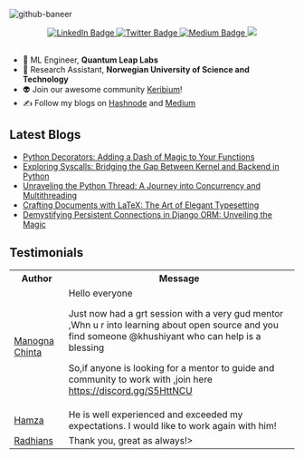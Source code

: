 ![github-baneer](https://user-images.githubusercontent.com/69671407/224075327-768d04b2-23c7-46dd-b9d3-090308abb186.png)


<div id="header" align="center">
  
  <div id="badges">
    <a href="https://www.linkedin.com/in/khushiyant/">
      <img src="https://img.shields.io/badge/LinkedIn-blue?style=for-the-badge&logo=linkedin&logoColor=white" alt="LinkedIn Badge"/>
    </a>
    <a href="https://twitter.com/khushiyant">
      <img src="https://img.shields.io/badge/Twitter-grey?style=for-the-badge&logo=twitter&logoColor=white" alt="Twitter Badge"/>
    </a>
    <a href="https://khushiyant.medium.com">
      <img src="https://img.shields.io/badge/Medium-black?style=for-the-badge&logo=Medium&logoColor=white" alt="Medium Badge"/>
    </a>
      <img src="https://dcbadge.vercel.app/api/server/85Mch6B9Gw" />
  </div>
</div>

<br/>

- 🔬 ML Engineer, <b> Quantum Leap Labs </b>
- 🔬 Research Assistant, <b> Norwegian University of Science and Technology </b>
- 👽 Join our awesome community [Keribium](https://discord.gg/)! 
- ✍️ Follow my blogs on [Hashnode](https://kodein.hashnode.dev) and [Medium](https://khushiyant.medium.com)

## Latest Blogs
<!-- BLOG-POST-LIST:START -->
- [Python Decorators: Adding a Dash of Magic to Your Functions](https://python.plainenglish.io/python-decorators-adding-a-dash-of-magic-to-your-functions-746b9d928b57?source=rss-8888a6a5b392------2)
- [Exploring Syscalls: Bridging the Gap Between Kernel and Backend in Python](https://python.plainenglish.io/exploring-syscalls-bridging-the-gap-between-kernel-and-backend-in-python-db7108d4f70a?source=rss-8888a6a5b392------2)
- [Unraveling the Python Thread: A Journey into Concurrency and Multithreading](https://python.plainenglish.io/unraveling-the-python-thread-a-journey-into-concurrency-and-multithreading-9e78caef6491?source=rss-8888a6a5b392------2)
- [Crafting Documents with LaTeX: The Art of Elegant Typesetting](https://khushiyant.medium.com/crafting-documents-with-latex-the-art-of-elegant-typesetting-5ab9158fa5c3?source=rss-8888a6a5b392------2)
- [Demystifying Persistent Connections in Django ORM: Unveiling the Magic](https://khushiyant.medium.com/demystifying-persistent-connections-in-django-orm-unveiling-the-magic-397cafe9032b?source=rss-8888a6a5b392------2)
<!-- BLOG-POST-LIST:END -->

## Testimonials
<table>
<tbody><tr>
    <th>Author</th>
    <th>Message</th>
  </tr>
  <tr>
    <td><a href="https://twitter.com/chinta_manogna/status/1625514691098460160?s=20" rel="nofollow">Manogna Chinta</a></td>
    <td>Hello everyone

Just now had a grt session with a very gud mentor ,Whn u r into learning about open source and you find someone 
@khushiyant
  who can help is a blessing

So,if anyone is looking for a mentor to guide and community to work with ,join here
https://discord.gg/S5HttNCU </td>
  </tr>
  <tr>
    <td><a href="https://www.fiverr.com/khushiyant" rel="nofollow">Hamza</a></td>
    <td>He is well experienced and exceeded my expectations. I would like to work again with him!</td>
  </tr>
  <tr>
    <td><a href="https://www.fiverr.com/khushiyant" rel="nofollow">Radhians</a></td>
    <td>Thank you, great as always!></td>
  </tr>
</tbody>
  </table>
<br>
